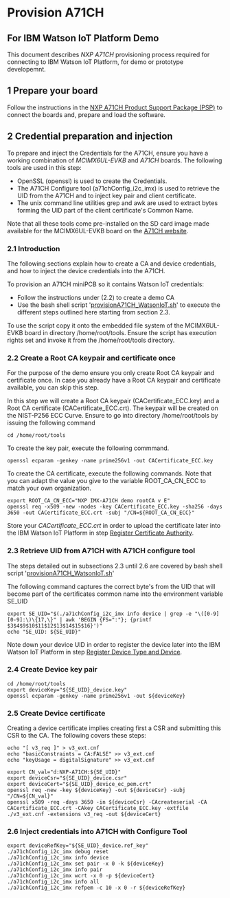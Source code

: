 # Provision A71CH 
## For IBM Watson IoT Platform Demo

This document describes *NXP A71CH* provisioning process required for connecting to
IBM Watson IoT Platform, for demo or prototype developemnt.

## 1 Prepare your board

Follow the instructions in the [NXP A71CH Product Support Package (PSP)](https://www.nxp.com/A71CH)
to connect the boards and, prepare and load the software.


## 2 Credential preparation and injection

To prepare and inject the Credentials for the A71CH, ensure you have a working combination of *MCIMX6UL-EVKB* 
and *A71CH* boards. The following tools are used in this step:

* OpenSSL (openssl) is used to create the Credentials.
* The A71CH Configure tool (a71chConfig_i2c_imx) is used to retrieve the UID from the A71CH and 
to inject key pair and client certificate. 
* The unix command line utilities grep and awk are used to extract bytes forming the UID part 
of the client certificate's Common Name.

Note that all these tools come pre-installed on the SD card image made available for 
the MCIMX6UL-EVKB board on the [A71CH website](https://www.nxp.com/A71CH).

### 2.1 Introduction

The following sections explain how to create a CA and device credentials, and 
how to inject the device credentials into the A71CH. 
 
To provision an A71CH miniPCB so it contains Watson IoT credentials:
- Follow the instructions under (2.2) to create a demo CA
- Use the bash shell script '[provisionA71CH_WatsonIoT.sh](https://github.com/ibm-watson-iot/iot-nxpimxa71ch-c/blob/master/samples/provisionA71CH_WatsonIoT.sh)' to execute 
the different steps outlined here starting from section 2.3.  

To use the script copy it onto the embedded file system of the MCIMX6UL-EVKB board in directory /home/root/tools. Ensure the script has execution rights set and invoke it from the /home/root/tools directory.

### 2.2 Create a Root CA keypair and certificate once

For the purpose of the demo ensure you only create Root CA keypair and certificate once. In case you already have a Root CA keypair and certificate available, you can skip this step.
	
In this step we will create a Root CA keypair (CACertificate_ECC.key) and a Root CA certificate (CACertificate_ECC.crt). 
The keypair will be created on the NIST-P256 ECC Curve.
Ensure to go into directory /home/root/tools by issuing the following command

    cd /home/root/tools

To create the key pair, execute the following commmand.

    openssl ecparam -genkey -name prime256v1 -out CACertificate_ECC.key
    
To create the CA certificate, execute the following commands. Note that you can adapt the value you give to the variable ROOT_CA_CN_ECC to match your own organization.

    export ROOT_CA_CN_ECC="NXP IMX-A71CH demo rootCA v E"
    openssl req -x509 -new -nodes -key CACertificate_ECC.key -sha256 -days 3650 -out CACertificate_ECC.crt -subj "/CN=${ROOT_CA_CN_ECC}"

Store your *CACertificate_ECC.crt* in order to upload the certificate later into 
the IBM Watson IoT Platform in step [Register Certificate Authority](https://github.com/ibm-watson-iot/iot-nxpimxa71ch-c/blob/master/README.md#user-content-register-certificate-authority).

### 2.3 Retrieve UID from A71CH with A71CH configure tool

The steps detailed out in subsections 2.3 until 2.6 are covered by bash shell script 
'[provisionA71CH_WatsonIoT.sh](https://github.com/ibm-watson-iot/iot-nxpimxa71ch-c/blob/master/samples/provisionA71CH_WatsonIoT.sh)'

The following command captures the correct byte's from the UID that will become part of the certificates common name into the environment variable SE_UID

    export SE_UID="$(./a71chConfig_i2c_imx info device | grep -e "\([0-9][0-9]:\)\{17,\}" | awk 'BEGIN {FS=":"}; {printf $3$4$9$10$11$12$13$14$15$16}')"
    echo "SE_UID: ${SE_UID}"

Note down your device UID in order to register the device later into the IBM Watson IoT Platform 
in step [Register Device Type and Device](https://github.com/ibm-watson-iot/iot-nxpimxa71ch-c/blob/master/README.md#user-content-register-device-type-and-device).
 

### 2.4 Create Device key pair

    cd /home/root/tools
    export deviceKey="${SE_UID}_device.key"
    openssl ecparam -genkey -name prime256v1 -out ${deviceKey}

### 2.5 Create Device certificate

Creating a device certificate implies creating first a CSR and submitting this CSR to the CA. The following covers these steps:

    echo "[ v3_req ]" > v3_ext.cnf
    echo "basicConstraints = CA:FALSE" >> v3_ext.cnf
    echo "keyUsage = digitalSignature" >> v3_ext.cnf

    export CN_val="d:NXP-A71CH:${SE_UID}"
    export deviceCsr="${SE_UID}_device.csr"
    export deviceCert="${SE_UID}_device_ec_pem.crt"
    openssl req -new -key ${deviceKey} -out ${deviceCsr} -subj "/CN=${CN_val}"
    openssl x509 -req -days 3650 -in ${deviceCsr} -CAcreateserial -CA CACertificate_ECC.crt -CAkey CACertificate_ECC.key -extfile ./v3_ext.cnf -extensions v3_req -out ${deviceCert}

	
### 2.6 Inject credentials into A71CH with Configure Tool

    export deviceRefKey="${SE_UID}_device.ref_key"
    ./a71chConfig_i2c_imx debug reset
    ./a71chConfig_i2c_imx info device
    ./a71chConfig_i2c_imx set pair -x 0 -k ${deviceKey}
    ./a71chConfig_i2c_imx info pair
    ./a71chConfig_i2c_imx wcrt -x 0 -p ${deviceCert}
    ./a71chConfig_i2c_imx info all
    ./a71chConfig_i2c_imx refpem -c 10 -x 0 -r ${deviceRefKey}
    
